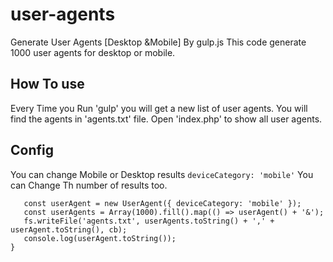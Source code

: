 # user-agents
Generate User Agents [Desktop &amp;Mobile] By gulp.js
This code generate 1000 user agents for desktop or mobile.
## How To use
Every Time you Run 'gulp' you will get a new list of user agents.
You will find the agents in 'agents.txt' file.
Open 'index.php' to show all user agents.
## Config
You can change Mobile or Desktop results ```deviceCategory: 'mobile'```
You can Change Th number of results too.
```function defaultTask(cb) {
   const userAgent = new UserAgent({ deviceCategory: 'mobile' });
   const userAgents = Array(1000).fill().map(() => userAgent() + '&');
   fs.writeFile('agents.txt', userAgents.toString() + ',' + userAgent.toString(), cb);
   console.log(userAgent.toString());
}
```
